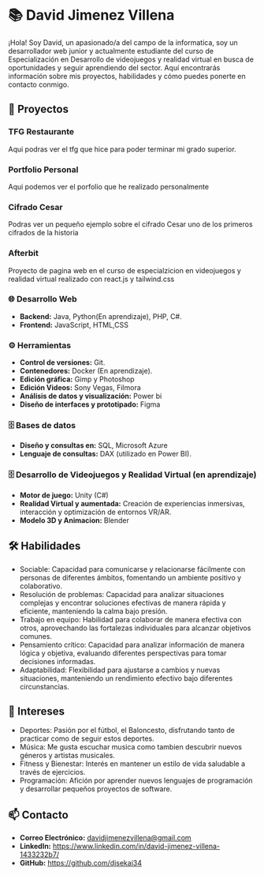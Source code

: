 # 📚 David Jimenez Villena

¡Hola! Soy David, un apasionado/a del campo de la informatica, soy un desarrollador web junior y actualmente estudiante del curso de Especialización en Desarrollo de videojuegos y realidad virtual en busca de oportunidades y seguir aprendiendo del sector. Aquí encontrarás información sobre mis proyectos, habilidades y cómo puedes ponerte en contacto conmigo.

## 📂 Proyectos

### TFG Restaurante
Aqui podras ver el tfg que hice para poder terminar mi grado superior.

### Portfolio Personal
Aqui podemos ver el porfolio que he realizado personalmente

### Cifrado Cesar
Podras ver un pequeño ejemplo sobre el cifrado Cesar uno de los primeros cifrados de la historia

### Afterbit
Proyecto de pagina web en el curso de especialzicion en videojuegos y realidad virtual realizado con react.js y tailwind.css

### 🌐 Desarrollo Web 
- **Backend:** Java, Python(En aprendizaje), PHP, C#.
- **Frontend:** JavaScript, HTML,CSS

### ⚙️ Herramientas 
- **Control de versiones:** Git. 
- **Contenedores:** Docker (En aprendizaje). 
- **Edición gráfica:** Gimp y Photoshop
- **Edición Videos:** Sony Vegas, Filmora
- **Análisis de datos y visualización:** Power bi
- **Diseño de interfaces y prototipado:** Figma

### 🗄️ Bases de datos 
- **Diseño y consultas en:** SQL, Microsoft Azure
- **Lenguaje de consultas:** DAX (utilizado en Power BI).

### 🗄️ Desarrollo de Videojuegos y Realidad Virtual (en aprendizaje)
- **Motor de juego:** Unity (C#)
- **Realidad Virtual y aumentada:** Creación de experiencias inmersivas, interacción y optimización de entornos VR/AR.
- **Modelo 3D y Animacion:**  Blender

## 🛠️ Habilidades

- Sociable: Capacidad para comunicarse y relacionarse fácilmente con personas de diferentes ámbitos, fomentando un ambiente positivo y colaborativo.
- Resolución de problemas: Capacidad para analizar situaciones complejas y encontrar soluciones efectivas de manera rápida y eficiente, manteniendo la calma bajo presión.
- Trabajo en equipo: Habilidad para colaborar de manera efectiva con otros, aprovechando las fortalezas individuales para alcanzar objetivos comunes.
- Pensamiento crítico: Capacidad para analizar información de manera lógica y objetiva, evaluando diferentes perspectivas para tomar decisiones informadas.
- Adaptabilidad: Flexibilidad para ajustarse a cambios y nuevas situaciones, manteniendo un rendimiento efectivo bajo diferentes circunstancias.

## 🌱 Intereses

- Deportes: Pasión por el fútbol, el Baloncesto, disfrutando tanto de practicar como de seguir estos deportes.
- Música: Me gusta escuchar musica como tambien descubrir nuevos géneros y artistas musicales.
- Fitness y Bienestar: Interés en mantener un estilo de vida saludable a través de ejercicios.
- Programación: Afición por aprender nuevos lenguajes de programación y desarrollar pequeños proyectos de software.

## 📫 Contacto

- **Correo Electrónico:** davidjimenezvillena@gmail.com
- **LinkedIn:** https://www.linkedin.com/in/david-jimenez-villena-1433232b7/
- **GitHub:** https://github.com/djsekai34


